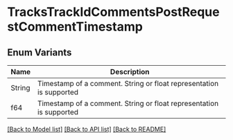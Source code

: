 # TracksTrackIdCommentsPostRequestCommentTimestamp

## Enum Variants

| Name | Description |
|---- | -----|
| String | Timestamp of a comment. String or float representation is supported |
| f64 | Timestamp of a comment. String or float representation is supported |

[[Back to Model list]](../README.md#documentation-for-models) [[Back to API list]](../README.md#documentation-for-api-endpoints) [[Back to README]](../README.md)


